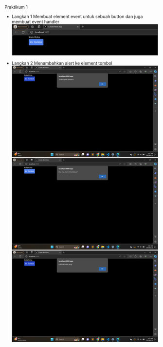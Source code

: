 Praktikum 1
- Langkah 1
Membuat element event untuk sebuah button dan juga membuat event handler
![Output](image/1.png)

- Langkah 2
Menambahkan alert ke element tombol
![Output](image/2.png)
![Output](image/3.png)
![Output](image/4.png)